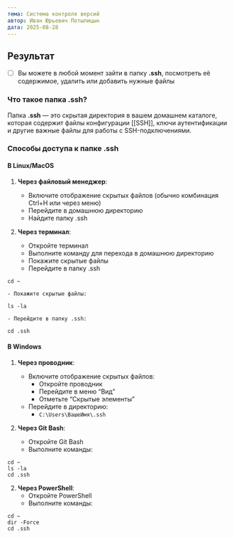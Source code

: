 ```yaml
---
тема: Система контроля версий
автор: Иван Юрьевич Потылицын
дата: 2025-08-28
---
```

## Результат

- [ ] Вы можете в любой момент зайти в папку **.ssh**, посмотреть её содержимое, удалить или добавить нужные файлы 
### Что такое папка .ssh?

Папка **.ssh** — это скрытая директория в вашем домашнем каталоге, которая содержит файлы конфигурации [[SSH]], ключи аутентификации и другие важные файлы для работы с SSH-подключениями.

### Способы доступа к папке .ssh

#### В Linux/MacOS

1. **Через файловый менеджер**:
    - Включите отображение скрытых файлов (обычно комбинация Ctrl+H или через меню)
    - Перейдите в домашнюю директорию
    - Найдите папку .ssh

2. **Через терминал**:
    - Откройте терминал
    - Выполните команду для перехода в домашнюю директорию
    - Покажите скрытые файлы
	- Перейдите в папку .ssh

```
cd ~
```

    - Покажите скрытые файлы:

```
ls -la
```

    - Перейдите в папку .ssh:

```
cd .ssh
```

#### В Windows

1. **Через проводник**:
    - Включите отображение скрытых файлов:
        - Откройте проводник
        - Перейдите в меню “Вид”
        - Отметьте “Скрытые элементы”
    - Перейдите в директорию:
        - `C:\Users\ВашеИмя\.ssh`

2. **Через Git Bash**:
    - Откройте Git Bash
    - Выполните команды:

```
cd ~
ls -la
cd .ssh
```

2. **Через PowerShell**:
    - Откройте PowerShell
    - Выполните команды:

```
cd ~
dir -Force
cd .ssh
```
